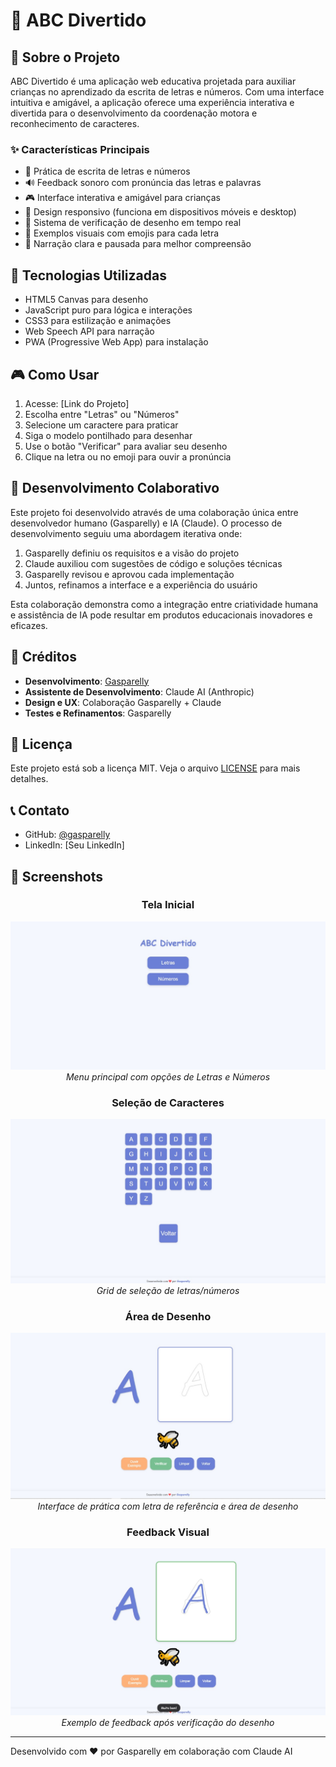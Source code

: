 # 🎨 ABC Divertido

<!-- ![ABC Divertido Banner](./imagens/banner.png) -->

## 📖 Sobre o Projeto

ABC Divertido é uma aplicação web educativa projetada para auxiliar crianças no aprendizado da escrita de letras e números. Com uma interface intuitiva e amigável, a aplicação oferece uma experiência interativa e divertida para o desenvolvimento da coordenação motora e reconhecimento de caracteres.

### ✨ Características Principais

- 🎯 Prática de escrita de letras e números
- 🔊 Feedback sonoro com pronúncia das letras e palavras
- 🎮 Interface interativa e amigável para crianças
- 📱 Design responsivo (funciona em dispositivos móveis e desktop)
- 🎨 Sistema de verificação de desenho em tempo real
- 🌈 Exemplos visuais com emojis para cada letra
- 🎵 Narração clara e pausada para melhor compreensão

## 🚀 Tecnologias Utilizadas

- HTML5 Canvas para desenho
- JavaScript puro para lógica e interações
- CSS3 para estilização e animações
- Web Speech API para narração
- PWA (Progressive Web App) para instalação

## 🎮 Como Usar

1. Acesse: [Link do Projeto]
2. Escolha entre "Letras" ou "Números"
3. Selecione um caractere para praticar
4. Siga o modelo pontilhado para desenhar
5. Use o botão "Verificar" para avaliar seu desenho
6. Clique na letra ou no emoji para ouvir a pronúncia



## 🤝 Desenvolvimento Colaborativo

Este projeto foi desenvolvido através de uma colaboração única entre desenvolvedor humano (Gasparelly) e IA (Claude). O processo de desenvolvimento seguiu uma abordagem iterativa onde:

1. Gasparelly definiu os requisitos e a visão do projeto
2. Claude auxiliou com sugestões de código e soluções técnicas
3. Gasparelly revisou e aprovou cada implementação
4. Juntos, refinamos a interface e a experiência do usuário

Esta colaboração demonstra como a integração entre criatividade humana e assistência de IA pode resultar em produtos educacionais inovadores e eficazes.

## 🌟 Créditos

- **Desenvolvimento**: [Gasparelly](https://github.com/gasparelly)
- **Assistente de Desenvolvimento**: Claude AI (Anthropic)
- **Design e UX**: Colaboração Gasparelly + Claude
- **Testes e Refinamentos**: Gasparelly

## 📄 Licença

Este projeto está sob a licença MIT. Veja o arquivo [LICENSE](LICENSE) para mais detalhes.

## 📞 Contato

- GitHub: [@gasparelly](https://github.com/gasparelly)
- LinkedIn: [Seu LinkedIn]

## 📸 Screenshots

<div align="center">

### Tela Inicial
![Tela Inicial](/imagens/1.jpg)
*Menu principal com opções de Letras e Números*

### Seleção de Caracteres
![Seleção de Letras](/imagens/2.jpg)
*Grid de seleção de letras/números*

### Área de Desenho
![Área de Desenho](/imagens/3.jpg)
*Interface de prática com letra de referência e área de desenho*

### Feedback Visual
![Feedback](/imagens/4.jpg)
*Exemplo de feedback após verificação do desenho*

</div>

---
Desenvolvido com ❤️ por Gasparelly em colaboração com Claude AI